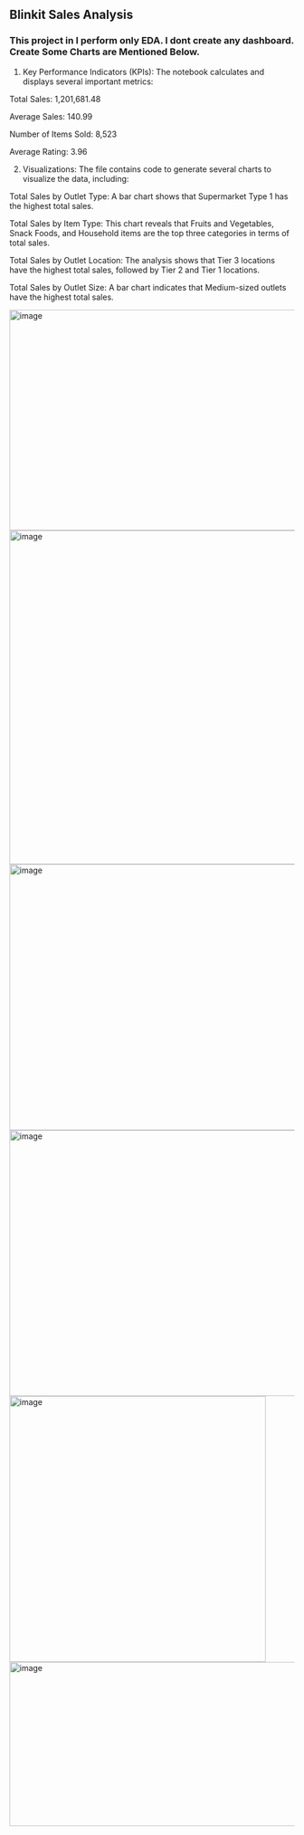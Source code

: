 ## Blinkit Sales Analysis

### This project in I perform only EDA. I dont create any dashboard. Create Some Charts are Mentioned Below.

1. Key Performance Indicators (KPIs): The notebook calculates and displays several important metrics:

Total Sales: 1,201,681.48

Average Sales: 140.99

Number of Items Sold: 8,523

Average Rating: 3.96


2. Visualizations: The file contains code to generate several charts to visualize the data, including:

Total Sales by Outlet Type: A bar chart shows that Supermarket Type 1 has the highest total sales.

Total Sales by Item Type: This chart reveals that Fruits and Vegetables, Snack Foods, and Household items are the top three categories in terms of total sales.

Total Sales by Outlet Location: The analysis shows that Tier 3 locations have the highest total sales, followed by Tier 2 and Tier 1 locations.

Total Sales by Outlet Size: A bar chart indicates that Medium-sized outlets have the highest total sales.

<img width="590" height="390" alt="image" src="https://github.com/user-attachments/assets/b7d86945-29aa-496f-8061-9f582d26c32b" />
<img width="989" height="590" alt="image" src="https://github.com/user-attachments/assets/2f48c404-c5e7-4101-8962-0b04d25fbae3" />
<img width="630" height="470" alt="image" src="https://github.com/user-attachments/assets/e029f175-b4b1-4587-ac09-361ebfbdc95d" />
<img width="629" height="470" alt="image" src="https://github.com/user-attachments/assets/9da23f2f-aecb-4054-8f13-cd8afc5cc028" />
<img width="453" height="470" alt="image" src="https://github.com/user-attachments/assets/6e81ae36-e0f1-47b9-9a1b-64f721395ee8" />
<img width="790" height="290" alt="image" src="https://github.com/user-attachments/assets/b7e550e6-2f77-45f8-a01f-de43c430b5a5" />

